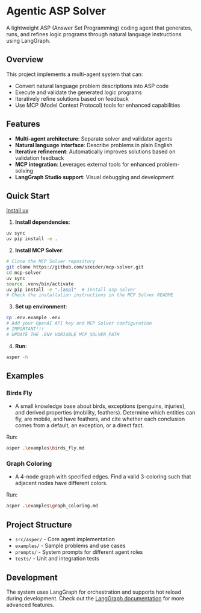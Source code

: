 # Agentic ASP Solver

A lightweight ASP (Answer Set Programming) coding agent that generates, runs, and refines logic programs through natural language instructions using LangGraph.

## Overview

This project implements a multi-agent system that can:
- Convert natural language problem descriptions into ASP code
- Execute and validate the generated logic programs
- Iteratively refine solutions based on feedback
- Use MCP (Model Context Protocol) tools for enhanced capabilities

## Features

- **Multi-agent architecture**: Separate solver and validator agents
- **Natural language interface**: Describe problems in plain English
- **Iterative refinement**: Automatically improves solutions based on validation feedback
- **MCP integration**: Leverages external tools for enhanced problem-solving
- **LangGraph Studio support**: Visual debugging and development

## Quick Start

[Install uv](https://docs.astral.sh/uv/getting-started/installation/)

1. **Install dependencies**:
```bash
uv sync
uv pip install -e .
```

2. **Install MCP Solver**:
```bash
# Clone the MCP Solver repository
git clone https://github.com/szeider/mcp-solver.git
cd mcp-solver
uv sync
source .venv/bin/activate
uv pip install -e ".[asp]"  # Install asp solver 
# Check the installation instructions in the MCP Solver README
```

3. **Set up environment**:
```bash
cp .env.example .env
# Add your OpenAI API key and MCP Solver configuration
# IMPORTANT!!!
# UPDATE THE .ENV VARIABLE MCP_SOLVER_PATH
```

4. **Run**:
```bash
asper -h
```

## Examples

### Birds Fly

- A small knowledge base about birds, exceptions (penguins, injuries), and derived properties (mobility, feathers). Determine which entities can fly, are mobile, and have feathers, and cite whether each conclusion comes from a default, an exception, or a direct fact.

Run:

```bash
asper .\examples\birds_fly.md
```

### Graph Coloring

- A 4-node graph with specified edges. Find a valid 3-coloring such that adjacent nodes have different colors.

Run:

```bash
asper .\examples\graph_coloring.md
```

## Project Structure

- `src/asper/` - Core agent implementation
- `examples/` - Sample problems and use cases
- `prompts/` - System prompts for different agent roles
- `tests/` - Unit and integration tests

## Development

The system uses LangGraph for orchestration and supports hot reload during development. Check out the [LangGraph documentation](https://langchain-ai.github.io/langgraph/) for more advanced features.

